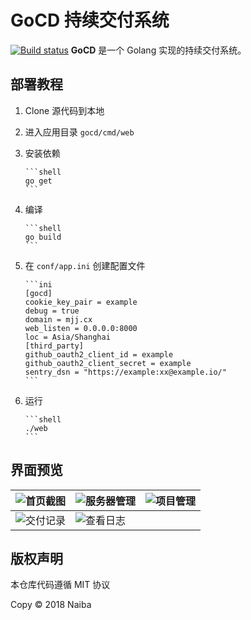 # GoCD 持续交付系统

[![Build status](https://ci.appveyor.com/api/projects/status/aw3p7ayv9lk4ypwn?svg=true)](https://ci.appveyor.com/project/naiba/gocd)
**GoCD** 是一个 Golang 实现的持续交付系统。

## 部署教程

1. Clone 源代码到本地

2. 进入应用目录 `gocd/cmd/web`

2. 安装依赖

       ```shell
       go get
       ```

3. 编译

       ```shell
       go build
       ```

4. 在 `conf/app.ini` 创建配置文件

       ```ini
       [gocd]
       cookie_key_pair = example
       debug = true
       domain = mjj.cx
       web_listen = 0.0.0.0:8000
       loc = Asia/Shanghai
       [third_party]
       github_oauth2_client_id = example
       github_oauth2_client_secret = example
       sentry_dsn = "https://example:xx@example.io/"
       ```

5. 运行

       ```shell
       ./web
       ```

## 界面预览

| ![首页截图](https://git.cm/naiba/gocd/raw/master/README/首页截图.png) | ![服务器管理](https://git.cm/naiba/gocd/raw/master/README/服务器管理.png) | ![项目管理](https://git.cm/naiba/gocd/raw/master/README/项目管理.png) |
| ------------------------------------------------------------ | ------------------------------------------------------------ | ------------------------------------------------------------ |
| ![交付记录](https://git.cm/naiba/gocd/raw/master/README/交付记录.png) | ![查看日志](https://git.cm/naiba/gocd/raw/master/README/查看日志.png) |                                                              |

## 版权声明

本仓库代码遵循 MIT 协议

Copy &copy; 2018 Naiba